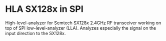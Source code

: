 # HLA SX128x in SPI 

High-level-analyzer for Semtech SX128x 2.4GHz RF transceiver working on top of SPI low-level-analyzer (LLA). Analyzes especially the signal on the input direction to the SX128x.
